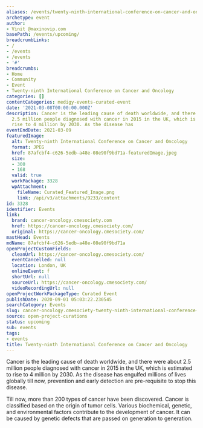 ```yaml
---
aliases: /events/twenty-ninth-international-conference-on-cancer-and-oncology
archetype: event
author:
- Vinit @maxinovip.com
basePath: /events/upcoming/
breadcrumbLinks:
- /
- /events
- /events
- '#'
breadcrumbs:
- Home
- Community
- Event
- Twenty-ninth International Conference on Cancer and Oncology
categories: []
contentCategories: medigy-events-curated-event
date: '2021-03-08T00:00:00.000Z'
description: Cancer is the leading cause of death worldwide, and there were about
  2.5 million people diagnosed with cancer in 2015 in the UK, which is estimated to
  rise to 4 million by 2030. As the disease has
eventEndDate: 2021-03-09
featuredImage:
  alt: Twenty-ninth International Conference on Cancer and Oncology
  format: JPEG
  href: 87afcbf4-c626-5edb-a48e-08e90f9bd71a-featuredImage.jpeg
  size:
  - 300
  - 168
  valid: true
  workPackage: 3328
  wpAttachment:
    fileName: Curated_Featured_Image.png
    link: /api/v3/attachments/9233/content
id: 3328
identifier: Events
link:
  brand: cancer-oncology.cmesociety.com
  href: https://cancer-oncology.cmesociety.com/
  original: https://cancer-oncology.cmesociety.com/
mastHead: Events
mdName: 87afcbf4-c626-5edb-a48e-08e90f9bd71a
openProjectCustomFields:
  cleanUrl: https://cancer-oncology.cmesociety.com/
  eventCancelled: null
  location: London, UK
  onlineEvent: f
  shortUrl: null
  sourceUrl: https://cancer-oncology.cmesociety.com/
  videoRecordingUrl: null
openProjectWorkPackageType: Curated Event
publishDate: 2020-09-01 05:03:22.230545
searchCategory: Events
slug: cancer-oncology.cmesociety-twenty-ninth-international-conference-on-cancer-and-oncology
source: open-project-curations
status: upcoming
sub: events
tags:
- events
title: Twenty-ninth International Conference on Cancer and Oncology
---
```


<p>Cancer is the leading cause of death worldwide, and there were about 2.5 million people diagnosed with cancer in 2015 in the UK, which is estimated to rise to 4 million by 2030. As the disease has engulfed millions of lives globally till now, prevention and early detection are pre-requisite to stop this disease.</p><p>Till now, more than 200 types of cancer have been discovered. Cancer is classified based on the origin of tumor cells. Various biochemical, genetic, and environmental factors contribute to the development of cancer. It can be caused by genetic defects that are passed on generation to generation.&nbsp;</p>